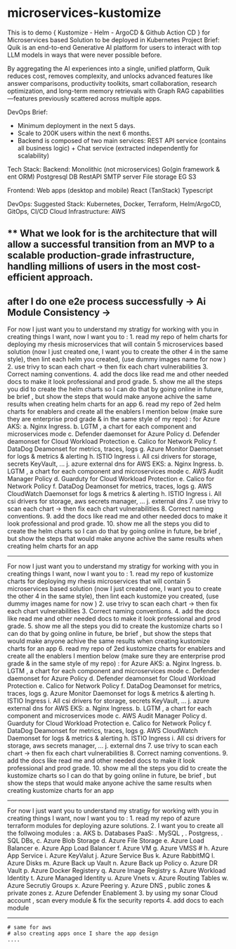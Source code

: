 # microservices-kustomize
This is to demo { Kustomize - Helm - ArgoCD &amp; Github Action CD } for Microservices based Solution to be deployed in Kubernetes 
Project Brief:
Quik is an end-to-end Generative AI platform for users to interact with top LLM models in ways that were never possible before.

By aggregating the AI experiences into a single, unified platform, Quik reduces cost, removes complexity, and unlocks advanced features like answer comparisons, productivity toolkits, smart collaboration, research optimization, and long-term memory retrievals with Graph RAG capabilities—features previously scattered across multiple apps.

DevOps Brief:
- Minimum deployment in the next 5 days.
- Scale to 200K users within the next 6 months.
- Backend is composed of two main services:
REST API service (contains all business logic) + Chat service (extracted independently for scalability)

Tech Stack:
Backend: Monolithic (not microservices)
Go(gin framework & ent ORM)
Postgresql DB
RestAPI
SMTP server
File storage EG S3

Frontend: Web apps (desktop and mobile)
React (TanStack)
Typescript

DevOps: Suggested Stack:
Kubernetes, Docker, Terraform, Helm/ArgoCD, GitOps, CI/CD
Cloud Infrastructure: AWS

** What we look for is the architecture that will allow a successful transition from an MVP to a scalable production-grade infrastructure, handling millions of users in the most cost-efficient approach.
-------------
after I do one e2e process successfully -> Ai Module Consistency -> 
-------------
For now I just want you to understand my stratigy for working with you in creating things I want, 
now I want you to : 
    1. read my repo of helm charts for deploying my rhesis microservices that will contain 5 microservices based solution (now I just created one, I want you to create the other 4 in the same style), then lint each helm you created, (use dummy images name for now )
    2. use trivy to scan each chart -> then fix each chart vulnerabilities
    3. Correct naming conventions.
    4. add the docs like read me and other needed docs to make it look professional and prod grade.
    5. show me all the steps you did to create the helm charts so I can do that by going online in future, be brief , but show the steps that would make anyone achive the same results when creating helm charts for an app
    6. read my repo of 2ed helm charts for enablers and create all the enablers I mention below (make sure they are enterprise prod grade & in the same style of my repo) :
        for Azure AKS:
            a. Nginx Ingress.
            b. LGTM , a chart for each component and microservices mode
            c. Defender daemonset for Azure Policy
            d. Defender deamonset for Cloud Workload Protection
            e. Calico for Network Policy
            f. DataDog Deamonset for metrics, traces, logs
            g. Azure Monitor Daemonset for logs & metrics & alerting
            h. ISTIO Ingress
            i. All csi drivers for storage, secrets KeyVault, ...
            j. azure external dns 
        for AWS EKS: 
            a. Nginx Ingress.
            b. LGTM , a chart for each component and microservices mode
            c.  AWS Audit Manager Policy
            d. Guarduty for Cloud Workload Protection
            e. Calico for Network Policy
            f. DataDog Deamonset for metrics, traces, logs
            g. AWS CloudWatch Daemonset for logs & metrics & alerting
            h. ISTIO Ingress
            i. All csi drivers for storage, aws secrets manager, ...
            j. external dns
    7. use trivy to scan each chart -> then fix each chart vulnerabilities
    8. Correct naming conventions.
    9. add the docs like read me and other needed docs to make it look professional and prod grade.
    10. show me all the steps you did to create the helm charts so I can do that by going online in future, be brief , but show the steps that would make anyone achive the same results when creating helm charts for an app

--------------
For now I just want you to understand my stratigy for working with you in creating things I want, 
now I want you to : 
    1. read my repo of kustomize charts for deploying my rhesis microservices that will contain 5 microservices based solution (now I just created one, I want you to create the other 4 in the same style), then lint each kustomize you created, (use dummy images name for now )
    2. use trivy to scan each chart -> then fix each chart vulnerabilities
    3. Correct naming conventions.
    4. add the docs like read me and other needed docs to make it look professional and prod grade.
    5. show me all the steps you did to create the kustomize charts so I can do that by going online in future, be brief , but show the steps that would make anyone achive the same results when creating kustomize charts for an app
    6. read my repo of 2ed kustomize charts for enablers and create all the enablers I mention below (make sure they are enterprise prod grade & in the same style of my repo) :
        for Azure AKS:
            a. Nginx Ingress.
            b. LGTM , a chart for each component and microservices mode
            c. Defender daemonset for Azure Policy
            d. Defender deamonset for Cloud Workload Protection
            e. Calico for Network Policy
            f. DataDog Deamonset for metrics, traces, logs
            g. Azure Monitor Daemonset for logs & metrics & alerting
            h. ISTIO Ingress
            i. All csi drivers for storage, secrets KeyVault, ...
            j. azure external dns 
        for AWS EKS: 
            a. Nginx Ingress.
            b. LGTM , a chart for each component and microservices mode
            c.  AWS Audit Manager Policy
            d. Guarduty for Cloud Workload Protection
            e. Calico for Network Policy
            f. DataDog Deamonset for metrics, traces, logs
            g. AWS CloudWatch Daemonset for logs & metrics & alerting
            h. ISTIO Ingress
            i. All csi drivers for storage, aws secrets manager, ...
            j. external dns
    7. use trivy to scan each chart -> then fix each chart vulnerabilities
    8. Correct naming conventions.
    9. add the docs like read me and other needed docs to make it look professional and prod grade.
    10. show me all the steps you did to create the kustomize charts so I can do that by going online in future, be brief , but show the steps that would make anyone achive the same results when creating kustomize charts for an app

--------------
For now I just want you to understand my stratigy for working with you in creating things I want, 
now I want you to : 
    1. read my repo of azure terraform modules for deploying azure solutions.
    2. I want you to create all the follwoing modules : 
        a. AKS
        b. Databases PaaS:
            . MySQL ,
            . Postgress,
            . SQL DBs,
        c. Azure Blob Storage
        d. Azure File Storage
        e. Azure Load Balancer
        e. Azure App Load Balancer
        f. Azure VM
        g. Azure VMSS
        # h. Azure App Service
        i. Azure KeyValut
        j. Azure Service Bus
        k. Azure RabbitMQ
        l. Azure Disks
        m. Azure Back up Vault
        n. Azure Back up Policy
        o. Azure DR Vault
        p. Azure Docker Registery
        q. Azure Image Registry
        s. Azure Workload Identity
        t. Azure Managed Identity
        u. Azure Vnets
        v. Azure Routing Tables
        w. Azure Secrutiy Groups
        x. Azure Peering
        y. Azure DNS , public zones & private zones
        z. Azure Defender Enablement
    3. by using my sonar Cloud account , scan every module & fix the security reports
    4. add docs to each module 

----------------
    # same for aws
    # also creating apps once I share the app design
    ....
    
